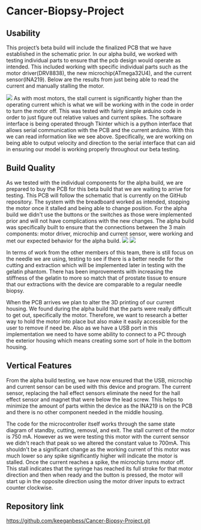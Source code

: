 ﻿# Cancer-Biopsy-Project

## Usability

This project’s beta build will include the finalized PCB that we have established in the schematic prior. In our alpha build, we worked with testing individual parts to ensure that the pcb design would operate as intended. This included working with specific individual parts such as the motor driver(DRV8838), the new microchip(ATmega32U4), and the current sensor(INA219). Below are the results from just being able to read the current and manually stalling the motor.

**![](https://lh3.googleusercontent.com/gtyTFwp358X97ClQexzDZ87Znb1_DIrydGqU9oeTFLuhAT1m54LP2rPFQf2Wajo3A23ePu1FpNWhNgHFZgjTv-zpdgM1Z8ofSSuC3Ca4OLaD0j53JEORTcTLQYgg5fOGCOTSJZEI)**
As with most motors, the stall current is significantly higher than the operating current which is what we will be working with in the code in order to turn the motor off. This was tested with fairly simple arduino code in order to just figure out relative values and current spikes. The software interface is being operated through Tkinter which is a python interface that allows serial communication with the PCB and the current arduino. With this we can read information like we see above. Specifically, we are working on being able to output velocity and direction to the serial interface that can aid in ensuring our model is working properly throughout our beta testing.


## Build Quality
As we tested with the individual components for the alpha build, we are prepared to buy the PCB for this beta build that we are waiting to arrive for testing. This PCB will follow the schematic that is currently on the GitHub repository.  The system with the breadboard worked as intended, stopping the motor once it stalled and being able to change position. For the alpha build we didn't use the buttons or the switches as those were implemented prior and will not have complications with the new changes. The alpha build was specifically built to ensure that the connections between the 3 main components: motor driver, microchip and current sensor, were working and met our expected behavior for the alpha build. 
**![](https://lh5.googleusercontent.com/xjDdHjqXn_VmNIbmdpzwZUBAvbAGBG_6HxzNptpFiGFqMdaUqhM222oqz2oOeZ-OoyqIMdgVv2NcAX40kjnCyPeILfodsT0tOkipye0soViWQpvMo3u_UhczCEueGQ8JDR7-7bzR)**
**![](https://lh5.googleusercontent.com/MZ1gviH3IHdy16IlnLXcwI0hOqio6XE72DLMyJX6WWGHQNPN9yBmZEUNLldduW58fqdsCMr6XhETu8cXVJsb47rYD7Ty6_KcgIJhuACSWtrQthXbICOkCORyJXPAi8ZRBd7F_cl9)**

 In terms of work from the other members of this team, there is still focus on the needle we are using, testing to see if there is a better needle for the cutting and extraction which will be implemented later in testing with the gelatin phantom.  There has been improvements with increasing the stiffness of the gelatin to more so match that of prostate tissue to ensure that our extractions with the device are comparable to a regular needle biopsy. 

When the PCB arrives we plan to alter the 3D printing of our current housing. We found during the alpha build that the parts were really difficult to get out, specifically the motor. Therefore, we want to research a better way to hold the motor into place but also make it easily accessible for the user to remove if need be. Also as we have a USB port in this implementation we need to have some ability to connect to a PC through the exterior housing which means creating some sort of hole in the bottom housing. 

## Vertical Features
From the alpha build testing, we have now ensured that the USB, microchip and current sensor can be used with this device and program. The current sensor, replacing the hall effect sensors eliminate the need for the hall effect sensor and magnet that were below the lead screw. This helps to minimize the amount of parts within the device as the INA219 is on the PCB and there is no other component needed in the middle housing.

The code for the microcontroller itself works through the same state diagram of standby, cutting, removal, and exit. The stall current of the motor is 750 mA. However as we were testing this motor with the current sensor we didn't reach that peak so we altered the constant value to 700mA. This shouldn't be a significant change as the working current of this motor was much lower so any spike significantly higher will indicate the motor is stalled. Once the current reaches a spike,  the microchip turns motor off. This stall indicates that the syringe has reached its full stroke for that motor direction and then when ready and the button is pressed, the motor will start up in the opposite direction using the motor driver inputs to extract counter clockwise. 

## Repository link
https://github.com/keeganbess/Cancer-Biopsy-Project.git


